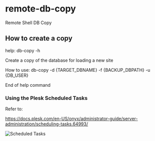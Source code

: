 # remote-db-copy

Remote Shell DB Copy

## How to create a copy

help: db-copy -h

Create a copy of the database for loading a new site

How to use: db-copy -d {TARGET_DBNAME} -f {BACKUP_DBPATH} -u {DB_USER}

End of help command

### Using the Plesk Scheduled Tasks

Refer to:

<https://docs.plesk.com/en-US/onyx/administrator-guide/server-administration/scheduling-tasks.64993/>

![Scheduled Tasks](https://docs.plesk.com/en-US/onyx/administrator-guide/images/74992.png)


